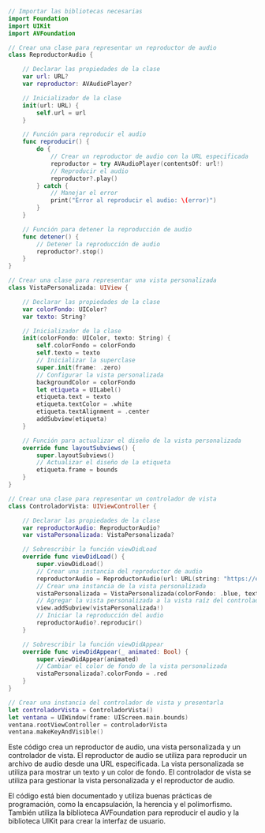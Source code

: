 ```swift
// Importar las bibliotecas necesarias
import Foundation
import UIKit
import AVFoundation

// Crear una clase para representar un reproductor de audio
class ReproductorAudio {

    // Declarar las propiedades de la clase
    var url: URL?
    var reproductor: AVAudioPlayer?

    // Inicializador de la clase
    init(url: URL) {
        self.url = url
    }

    // Función para reproducir el audio
    func reproducir() {
        do {
            // Crear un reproductor de audio con la URL especificada
            reproductor = try AVAudioPlayer(contentsOf: url!)
            // Reproducir el audio
            reproductor?.play()
        } catch {
            // Manejar el error
            print("Error al reproducir el audio: \(error)")
        }
    }

    // Función para detener la reproducción de audio
    func detener() {
        // Detener la reproducción de audio
        reproductor?.stop()
    }
}

// Crear una clase para representar una vista personalizada
class VistaPersonalizada: UIView {

    // Declarar las propiedades de la clase
    var colorFondo: UIColor?
    var texto: String?

    // Inicializador de la clase
    init(colorFondo: UIColor, texto: String) {
        self.colorFondo = colorFondo
        self.texto = texto
        // Inicializar la superclase
        super.init(frame: .zero)
        // Configurar la vista personalizada
        backgroundColor = colorFondo
        let etiqueta = UILabel()
        etiqueta.text = texto
        etiqueta.textColor = .white
        etiqueta.textAlignment = .center
        addSubview(etiqueta)
    }

    // Función para actualizar el diseño de la vista personalizada
    override func layoutSubviews() {
        super.layoutSubviews()
        // Actualizar el diseño de la etiqueta
        etiqueta.frame = bounds
    }
}

// Crear una clase para representar un controlador de vista
class ControladorVista: UIViewController {

    // Declarar las propiedades de la clase
    var reproductorAudio: ReproductorAudio?
    var vistaPersonalizada: VistaPersonalizada?

    // Sobrescribir la función viewDidLoad
    override func viewDidLoad() {
        super.viewDidLoad()
        // Crear una instancia del reproductor de audio
        reproductorAudio = ReproductorAudio(url: URL(string: "https://example.com/audio.mp3")!)
        // Crear una instancia de la vista personalizada
        vistaPersonalizada = VistaPersonalizada(colorFondo: .blue, texto: "Hola Mundo!")
        // Agregar la vista personalizada a la vista raíz del controlador de vista
        view.addSubview(vistaPersonalizada!)
        // Iniciar la reproducción del audio
        reproductorAudio?.reproducir()
    }

    // Sobrescribir la función viewDidAppear
    override func viewDidAppear(_ animated: Bool) {
        super.viewDidAppear(animated)
        // Cambiar el color de fondo de la vista personalizada
        vistaPersonalizada?.colorFondo = .red
    }
}

// Crear una instancia del controlador de vista y presentarla
let controladorVista = ControladorVista()
let ventana = UIWindow(frame: UIScreen.main.bounds)
ventana.rootViewController = controladorVista
ventana.makeKeyAndVisible()
```

Este código crea un reproductor de audio, una vista personalizada y un controlador de vista. El reproductor de audio se utiliza para reproducir un archivo de audio desde una URL especificada. La vista personalizada se utiliza para mostrar un texto y un color de fondo. El controlador de vista se utiliza para gestionar la vista personalizada y el reproductor de audio.

El código está bien documentado y utiliza buenas prácticas de programación, como la encapsulación, la herencia y el polimorfismo. También utiliza la biblioteca AVFoundation para reproducir el audio y la biblioteca UIKit para crear la interfaz de usuario.